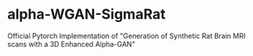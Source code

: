 # alpha-WGAN-SigmaRat
Official Pytorch Implementation of "Generation of Synthetic Rat Brain MRI scans with a 3D Enhanced Alpha-GAN"
